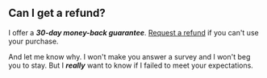 ## <a name="refund"></a> Can I get a refund?

I offer a **_30-day money-back guarantee_**. [Request a refund](https://themeofthecrop.com/contact/) if you can't use your purchase.

And let me know why. I won't make you answer a survey and I won't beg you to stay. But I **_really_** want to know if I failed to meet your expectations.
